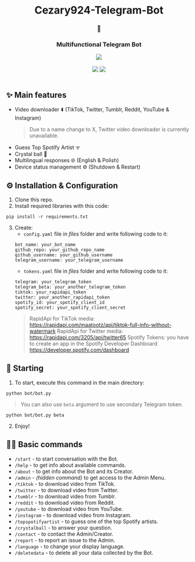 <div align="center">
   <h1>Cezary924-Telegram-Bot</h1>
   <h3>🤖</h3>
   <h3>Multifunctional Telegram Bot</h3>
   <a href="https://t.me/Cezary924Bot" target="__blank"><img src="https://img.shields.io/badge/Telegram-Bot-blue.svg?logo=telegram"></a><br/><br/>
   <a href="https://github.com/Cezary924/Cezary924-Telegram-Bot/blob/master/README.md" target="__blank"><img src="https://img.shields.io/badge/lang-en-blue.svg"></a>
   <a href="https://github.com/Cezary924/Cezary924-Telegram-Bot/blob/master/README.pl-pl.md" target="__blank"><img src="https://img.shields.io/badge/lang-pl-red.svg"></a>
</div><br/>

## ✨ Main features
- Video downloader ⬇️ (TikTok, Twitter, Tumblr, Reddit, YouTube & Instagram)
   > Due to a name change to X, Twitter video downloader is currently unavailable.
- Guess Top Spotify Artist ᯤ
- Crystal ball 🔮
- Multilingual responses 🌐 (English & Polish)
- Device status management ⚙️ (Shutdown & Restart) 

## ⚙️ Installation & Configuration
1. Clone this repo.
2. Install required libraries with this code:
```
pip install -r requirements.txt
```
3. Create:
   - ```config.yaml``` file in *files* folder and write following code to it:
   ```
   bot_name: your_bot_name
   github_repo: your_github_repo_name
   github_username: your_github_username
   telegram_username: your_telegram_username
   ```
   - ```tokens.yaml``` file in *files* folder and write following code to it:
   ```
   telegram: your_telegram_token
   telegram_beta: your_another_telegram_token
   tiktok: your_rapidapi_token
   twitter: your_another_rapidapi_token
   spotify_id: your_spotify_client_id
   spotify_secret: your_spotify_client_secret
   ```
   > RapidApi for TikTok media: https://rapidapi.com/maatootz/api/tiktok-full-info-without-watermark
   > RapidApi for Twitter media: https://rapidapi.com/3205/api/twitter65
   > Spotify Tokens: you have to create an app in the Spotify Developer Dashboard https://developer.spotify.com/dashboard

## 🚀 Starting
1. To start, execute this command in the main directory:
```
python bot/bot.py
```
> You can also use ```beta``` argument to use secondary Telegram token.
```
python bot/bot.py beta
```
2. Enjoy!

## 🧑‍💻 Basic commands
- ```/start``` - to start conversation with the Bot.
- ```/help``` - to get info about available commands.
- ```/about``` - to get info about the Bot and its Creator.
- ```/admin``` - _(hidden command)_ to get access to the Admin Menu.
- ```/tiktok``` - to download video from TikTok.
- ```/twitter``` - to download video from Twitter.
- ```/tumblr``` - to download video from Tumblr.
- ```/reddit``` - to download video from Reddit.
- ```/youtube``` - to download video from YouTube.
- ```/instagram``` - to download video from Instagram.
- ```/topspotifyartist``` - to guess one of the top Spotify artists.
- ```/crystalball``` - to answer your question.
- ```/contact``` - to contact the Admin/Creator.
- ```/report``` - to report an issue to the Admin.
- ```/language``` - to change your display language.
- ```/deletedata``` - to delete all your data collected by the Bot.
